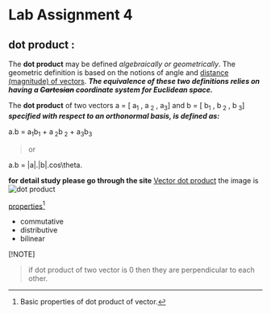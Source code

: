 # Lab Assignment 4 
## dot product : 
The **dot product** may be defined *algebraically or geometrically*. The geometric definition is based on the notions of angle and <ins> distance (magnitude) of vectors</ins>. ***The equivalence of these two definitions relies on having a ~~Cartesian~~ coordinate system for Euclidean space.***

The **dot product** of two vectors a = [ a<sub>1</sub> , a<sub> 2</sub> , a<sub>3</sub>]  and b = [ b<sub>1</sub> , b<sub> 2</sub> ,  b<sub> 3</sub>]  ***specified with respect to an orthonormal basis, is defined as:***

 a.b = a<sub>1</sub>b<sub>1</sub> + a<sub> 2</sub>b<sub> 2</sub> + a<sub>3</sub>b<sub>3</sub> 

>or 

a.b = |a|.|b|.cos\theta.

**for detail study please go through the site** [Vector dot product](https://en.wikipedia.org/wiki/Dot_product)
the image is ![dot product](https://d138zd1ktt9iqe.cloudfront.net/media/seo_landing_files/geometrical-meaning-of-dot-product-1626103065.png)

<ins> properties[^1]</ins>
- commutative
- distributive
- bilinear

[!NOTE]
> if dot product of two vector is 0 then they are perpendicular to each other.
[^1]: Basic properties of dot product of vector.
